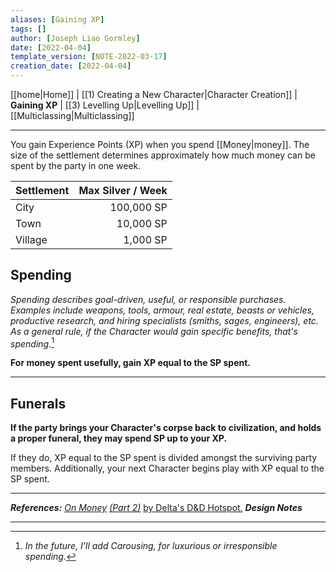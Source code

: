 ```yaml
---
aliases: [Gaining XP]
tags: []
author: [Joseph Liao Gormley]
date: [2022-04-04]
template_version: [NOTE-2022-03-17]
creation_date: [2022-04-04]
---
```

[[home|Home]] | [[1) Creating a New Character|Character Creation]] | **Gaining XP** | [[3) Levelling Up|Levelling Up]] | [[Multiclassing|Multiclassing]]
___

You gain Experience Points (XP) when you spend [[Money|money]]. The size of the settlement determines approximately how much money can be spent by the party in one week.

| Settlement | Max Silver / Week |
| ---------- | --------------: |
| City       | 100,000 SP     |
| Town       | 10,000 SP      |
| Village    | 1,000 SP       |

## Spending
*Spending describes goal-driven, useful, or responsible purchases. Examples include weapons, tools, armour, real estate, beasts or vehicles, productive research, and hiring specialists (smiths, sages, engineers), etc.* *As a general rule, if the Character would gain specific benefits, that's spending.*[^1]

**For money spent usefully, gain XP equal to the SP spent.** 

<!--## Carousing
*Carousing describes any luxurious spending where the Character would gain no specific benefits. Examples are limited only to the imagination, but include throwing lavish parties or celebrations, making donations to churches / charities / orphanages, personal trainers / private fencing lessons / private chefs, university books / academic research, and indulging in food / drink / drugs, attending theatres / restaurants / brothels / vacations, etc.*

**For money spent carousing, gain XP equal to *double* the SP spent.**-->

<!-- For each week you carouse, roll on the Carousing Mishap Table. 
#Revisit https://rolesrules.blogspot.com/2011/01/experience-carousing-inc.html
[link](http://meanderingbanter.blogspot.com/2018/09/what-fuck-did-i-do-last-night.html)
[](http://rolesrules.blogspot.com/2011/01/experience-carousing-inc.html)
-->

___
## Funerals
**If the party brings your Character's corpse back to civilization, and holds a proper funeral, they may spend SP up to your XP.**

If they do, XP equal to the SP spent is divided amongst the surviving party members. Additionally, your next Character begins play with XP equal to the SP spent.

___
***References:*** [*On Money*](https://deltasdnd.blogspot.com/2010/03/on-money.html) [*(Part 2)*](https://deltasdnd.blogspot.com/2010/05/money-results.html) [by Delta's D&D Hotspot.](https://deltasdnd.blogspot.com/2010/03/on-money.html)
***Design Notes***
[^1]: *In the future, I'll add Carousing, for luxurious or irresponsible spending.*

___
